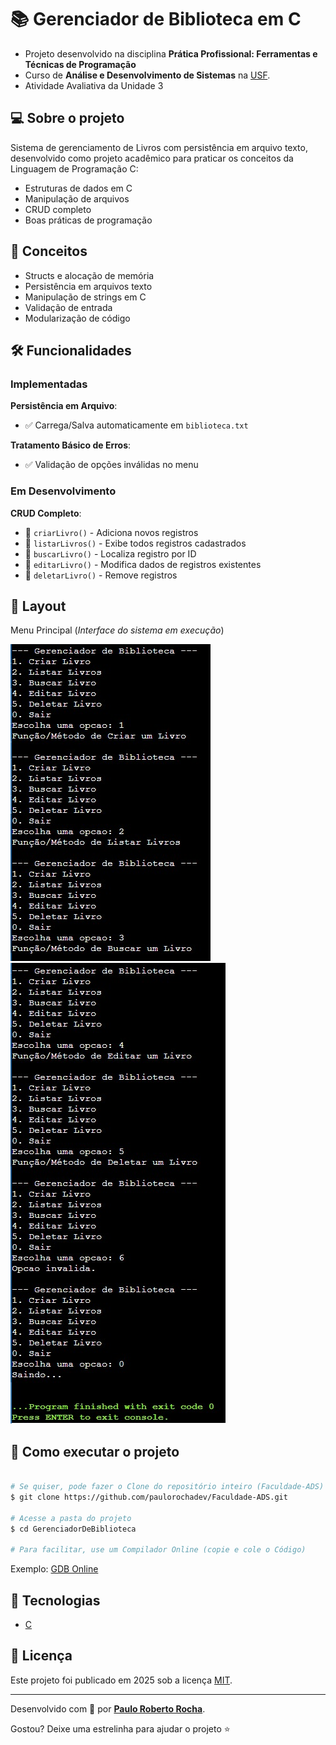 # 📚 Gerenciador de Biblioteca em C

- Projeto desenvolvido na disciplina **Prática Profissional: Ferramentas e Técnicas de Programação**
- Curso de **Análise e Desenvolvimento de Sistemas** na [USF][usf_site].
- Atividade Avaliativa da Unidade 3

## :computer: Sobre o projeto

Sistema de gerenciamento de Livros com persistência em arquivo texto, desenvolvido como projeto acadêmico para praticar os conceitos da Linguagem de Programação C:

- Estruturas de dados em C
- Manipulação de arquivos
- CRUD completo
- Boas práticas de programação

## :wrench: Conceitos

- Structs e alocação de memória
- Persistência em arquivos texto
- Manipulação de strings em C
- Validação de entrada
- Modularização de código

## 🛠 Funcionalidades

### Implementadas
**Persistência em Arquivo**:
- :white_check_mark: Carrega/Salva automaticamente em `biblioteca.txt`

**Tratamento Básico de Erros**:
- :white_check_mark: Validação de opções inválidas no menu

### Em Desenvolvimento
**CRUD Completo**:
- :white_square_button: `criarLivro()` - Adiciona novos registros
- :white_square_button: `listarLivros()` - Exibe todos registros cadastrados
- :white_square_button: `buscarLivro()` - Localiza registro por ID
- :white_square_button: `editarLivro()` - Modifica dados de registros existentes
- :white_square_button: `deletarLivro()` - Remove registros

## :art: Layout

Menu Principal (*Interface do sistema em execução*)

![alt text][menu_image]
![alt text][menu_image2]

## :open_file_folder: Como executar o projeto

```bash

# Se quiser, pode fazer o Clone do repositório inteiro (Faculdade-ADS)
$ git clone https://github.com/paulorochadev/Faculdade-ADS.git

# Acesse a pasta do projeto
$ cd GerenciadorDeBiblioteca

# Para facilitar, use um Compilador Online (copie e cole o Código)

```
Exemplo: [GDB Online][gdb_online_site]


## :rocket: Tecnologias

- [C][c]

## :scroll: Licença

Este projeto foi publicado em 2025 sob a licença [MIT](./LICENSE).

-------------

Desenvolvido com :green_heart: por [**Paulo Roberto Rocha**][linkdin_eu].

Gostou? Deixe uma estrelinha para ajudar o projeto :star:

[menu_image]: https://github.com/paulorochadev/Faculdade-ADS/blob/main/GerenciadorDeBiblioteca/assets/MenuPrincipal.jpeg?raw=true
[menu_image2]: https://github.com/paulorochadev/Faculdade-ADS/blob/main/GerenciadorDeBiblioteca/assets/MenuPrincipal2.jpeg?raw=true

[c]: https://www.c-language.org/
[gdb_online_site]: https://www.onlinegdb.com/
[usf_site]: https://www.usf.edu.br/
[linkdin_eu]: https://www.linkedin.com/in/paulo-rocha-b8556980/